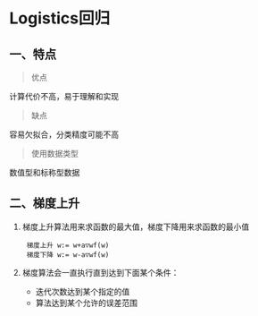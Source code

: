 # Logistics回归
## 一、特点
> 优点

计算代价不高，易于理解和实现
> 缺点

容易欠拟合，分类精度可能不高
> 使用数据类型

数值型和标称型数据

## 二、梯度上升
1. 梯度上升算法用来求函数的最大值，梯度下降用来求函数的最小值

        梯度上升 w:= w+a▽wf(w)
        梯度下降 w:= w-a▽wf(w)
2. 梯度算法会一直执行直到达到下面某个条件：
    * 迭代次数达到某个指定的值
    * 算法达到某个允许的误差范围